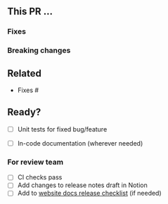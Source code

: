 ## This PR …
<!--
A clear and concise description of the PR introduces.
Use this section for review hints and explanations or discussion points/todos.

Add the sections you need: Features, Enhancements, Fixes, Deprecated.
Always mention if PR introduces breaking changes.
-->

### Fixes


### Breaking changes



## Related
<!--
issues from the `kirby` repo or ideas on `feedback.getkirby.com`:
-->

- Fixes #

## Ready?
<!--
If you can help to check off the following tasks, that'd be great. 
If not, don't worry - we will take care of it.
-->

- [ ] Unit tests for fixed bug/feature
- [ ] In-code documentation (wherever needed)


### For review team
<!-- 
We will take care of the following when reviewing and merging the PR.
-->

- [ ] CI checks pass
- [ ] Add changes to release notes draft in Notion
- [ ] Add to [website docs release checklist](https://github.com/getkirby/getkirby.com/pulls) (if needed)
